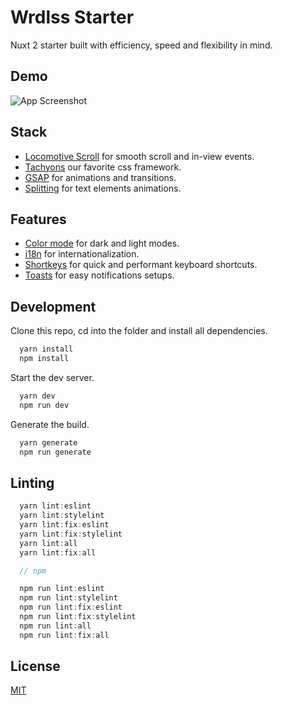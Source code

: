 # Wrdlss Starter

Nuxt 2 starter built with efficiency, speed and flexibility in mind.

## Demo

![App Screenshot](https://s4.gifyu.com/images/Kapture-2022-11-05-at-10.28.42---01.gif)

## Stack

- [Locomotive Scroll](https://locomotivemtl.github.io/locomotive-scroll/) for smooth scroll and in-view events.
- [Tachyons](https://tachyons.io/) our favorite css framework.
- [GSAP](https://greensock.com/gsap/) for animations and transitions.
- [Splitting](https://splitting.js.org/) for text elements animations.

## Features

- [Color mode](https://locomotivemtl.github.io/locomotive-scroll/) for dark and light modes.
- [i18n](https://tachyons.io/) for internationalization.
- [Shortkeys](https://tachyons.io/) for quick and performant keyboard shortcuts.
- [Toasts](https://tachyons.io/) for easy notifications setups.

## Development

Clone this repo, cd into the folder and install all dependencies.

```bash
  yarn install
  npm install
```

Start the dev server.

```bash
  yarn dev
  npm run dev
```

Generate the build.

```bash
  yarn generate
  npm run generate
```

## Linting

```javascript
  yarn lint:eslint
  yarn lint:stylelint
  yarn lint:fix:eslint
  yarn lint:fix:stylelint
  yarn lint:all
  yarn lint:fix:all

  // npm

  npm run lint:eslint
  npm run lint:stylelint
  npm run lint:fix:eslint
  npm run lint:fix:stylelint
  npm run lint:all
  npm run lint:fix:all
```

## License

[MIT](https://en.wikipedia.org/wiki/MIT_License)
